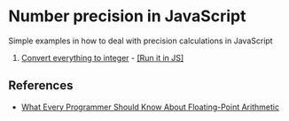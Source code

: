 # Number precision in JavaScript

Simple examples in how to deal with precision calculations in JavaScript

1. [Convert everything to integer](precision.js) - [[Run it in JS]](http://jsbin.com/veqekepine/edit?js,console)

## References

- [What Every Programmer Should Know About Floating-Point Arithmetic](http://floating-point-gui.de/)
